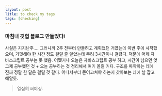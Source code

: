 ```yaml
---
layout: post
Title: to check my tags
tags: [checking]
---
```


### 마침내 깃헙 블로그 만들었다! 

사실은 지지난주.... 그러니까 2주 전부터 만들려고 계획했던 거였는데 이번 주에 시작했으며, 기껏해야 한 시간 정도 걸릴 줄 알았는데 무려 3시간이나 걸렸다. 덕분에 어제 자바스크립트 공부는 못 했음. 
어쨌거나 오늘은 자바스크립트 공부 하고, 시간이 남으면 엊그제 공부했던 것 + 오늘 공부하는 것 정리해서 여기 올릴 거다. 
구조를 파악하는 데에 진짜 정말 한 달은 걸릴 것 같다. 어디서부터 뜯어고쳐야 하는지 찾아보는 데에 날 잡고 해얄듯. 

> 열심히 써야징. 